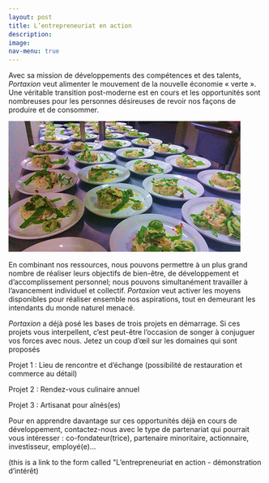 ```yaml
---
layout: post
title: L’entrepreneuriat en action
description:
image:
nav-menu: true
---
```


Avec sa mission de développements des compétences et des talents, *Portaxion* veut alimenter le mouvement de la nouvelle économie « verte ». Une véritable transition post-moderne est en cours et les opportunités sont nombreuses pour les personnes désireuses de revoir nos façons de produire et de consommer.

![image alt text](image_0.png)

En combinant nos ressources, nous pouvons permettre à un plus grand nombre de réaliser leurs objectifs de bien-être, de développement et d’accomplissement personnel; nous pouvons simultanément travailler à l’avancement individuel et collectif. *Portaxion* veut activer les moyens disponibles pour réaliser ensemble nos aspirations, tout en demeurant les intendants du monde naturel menacé.

*Portaxion* a déjà posé les bases de trois projets en démarrage. Si ces projets vous interpellent, c’est peut-être l’occasion de songer à conjuguer vos forces avec nous. Jetez un coup d’œil sur les domaines qui sont proposés



Projet 1 : Lieu de rencontre et d’échange (possibilité de restauration et commerce au détail)



Projet 2 : Rendez-vous culinaire annuel



Projet 3 : Artisanat pour aînés(es)



Pour en apprendre davantage sur ces opportunités déjà en cours de développement, contactez-nous avec le type de partenariat qui pourrait vous intéresser : co-fondateur(trice), partenaire minoritaire, actionnaire, investisseur, employé(e)...

<Formulaire> (this is a link to the form called "L’entrepreneuriat en action - démonstration d’intérêt)
